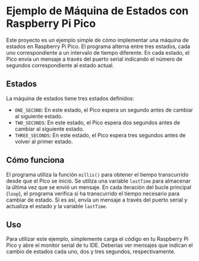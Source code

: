 # Ejemplo de Máquina de Estados con Raspberry Pi Pico

Este proyecto es un ejemplo simple de cómo implementar una máquina de estados en Raspberry Pi Pico. El programa alterna entre tres estados, cada uno correspondiente a un intervalo de tiempo diferente. En cada estado, el Pico envía un mensaje a través del puerto serial indicando el número de segundos correspondiente al estado actual.

## Estados

La máquina de estados tiene tres estados definidos:

- `ONE_SECOND`: En este estado, el Pico espera un segundo antes de cambiar al siguiente estado.
- `TWO_SECONDS`: En este estado, el Pico espera dos segundos antes de cambiar al siguiente estado.
- `THREE_SECONDS`: En este estado, el Pico espera tres segundos antes de volver al primer estado.

## Cómo funciona

El programa utiliza la función `millis()` para obtener el tiempo transcurrido desde que el Pico se inició. Se utiliza una variable `lastTime` para almacenar la última vez que se envió un mensaje. En cada iteración del bucle principal (`loop`), el programa verifica si ha transcurrido el tiempo necesario para cambiar de estado. Si es así, envía un mensaje a través del puerto serial y actualiza el estado y la variable `lastTime`.

## Uso

Para utilizar este ejemplo, simplemente carga el código en tu Raspberry Pi Pico y abre el monitor serial de tu IDE. Deberías ver mensajes que indican el cambio de estados cada uno, dos y tres segundos, respectivamente.